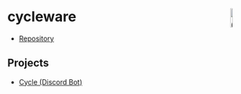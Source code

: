 # cycleware <img src="https://elec42.github.io/images/cycleware/logoBot.png" alt="Cycleware Logo" width="10%" height="10%" align=right>

* [Repository](https://github.com/Elec42/cycleware/)

## Projects

* [Cycle (Discord Bot)](https://github.com/Elec42/cycleware/tree/main/Cycle/README.md)


